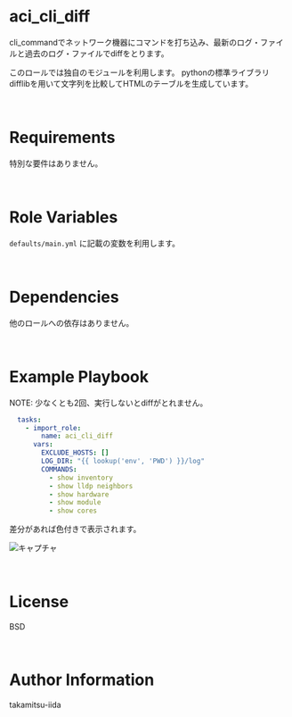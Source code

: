 # aci_cli_diff

cli_commandでネットワーク機器にコマンドを打ち込み、最新のログ・ファイルと過去のログ・ファイルでdiffをとります。

このロールでは独自のモジュールを利用します。
pythonの標準ライブラリdifflibを用いて文字列を比較してHTMLのテーブルを生成しています。

<br>

# Requirements

特別な要件はありません。

<br>

# Role Variables

`defaults/main.yml` に記載の変数を利用します。

<br>

# Dependencies

他のロールへの依存はありません。

<br>

# Example Playbook

NOTE: 少なくとも2回、実行しないとdiffがとれません。


```yml
  tasks:
    - import_role:
        name: aci_cli_diff
      vars:
        EXCLUDE_HOSTS: []
        LOG_DIR: "{{ lookup('env', 'PWD') }}/log"
        COMMANDS:
          - show inventory
          - show lldp neighbors
          - show hardware
          - show module
          - show cores
```

差分があれば色付きで表示されます。

![キャプチャ](https://user-images.githubusercontent.com/21165341/125151610-556ae900-e182-11eb-9c0b-2041f1ed4f2a.PNG)


<br>

# License

BSD

<br>

# Author Information

takamitsu-iida
